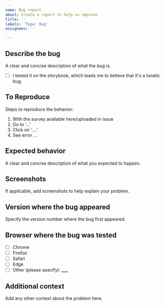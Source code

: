 ```yaml
---
name: Bug report
about: Create a report to help us improve
title: ''
labels: 'Type: Bug'
assignees: ''

---
```


## Describe the bug

A clear and concise description of what the bug is.

- [ ] I tested it on the storybook, which leads me to believe that it's a lunatic bug.

## To Reproduce

Steps to reproduce the behavior:

1. With the survey available here/uploaded in issue
2. Go to '...'
3. Click on '....'
4. See error ...

## Expected behavior

A clear and concise description of what you expected to happen.

## Screenshots

If applicable, add screenshots to help explain your problem.

## Version where the bug appeared

Specify the version number where the bug first appeared.

## Browser where the bug was tested

- [ ] Chrome
- [ ] Firefox
- [ ] Safari
- [ ] Edge
- [ ] Other (please specify): ******\_\_\_******

## Additional context

Add any other context about the problem here.
